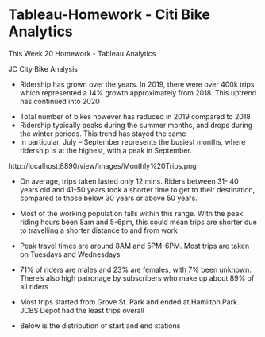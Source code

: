 # Tableau-Homework - Citi Bike Analytics
This Week 20 Homework - Tableau Analytics





JC City Bike Analysis
*	Ridership has grown over the years. In 2019, there were over 400k trips, which represented a 14% growth approximately from 2018. This uptrend has continued into 2020
-	Total number of bikes however has reduced in 2019 compared to 2018
-	Ridership typically peaks during the summer months, and drops during the winter periods. This trend has stayed the same
-	In particular, July – September represents the busiest months, where ridership is at the highest, with a peak in September.

http://localhost:8890/view/images/Monthly%20Trips.png

-	On average, trips taken lasted only 12 mins. Riders between 31- 40 years old and 41-50 years took a shorter time to get to their destination, compared to those below 30 years or above 50 years. 

 

-	Most of the working population falls within this range. With the peak riding hours been 8am and 5-6pm, this could mean trips are shorter due to travelling a shorter distance to and from work 
 
-	Peak travel times are around 8AM and 5PM-6PM. Most trips are taken on Tuesdays and Wednesdays
-	71% of riders are males and 23% are females, with 7% been unknown. There’s also high patronage by subscribers who make up about 89% of all riders

  








-	Most trips started from Grove St. Park and ended at Hamilton Park. JCBS Depot had the least trips overall
-	Below is the distribution of start and end stations
 


